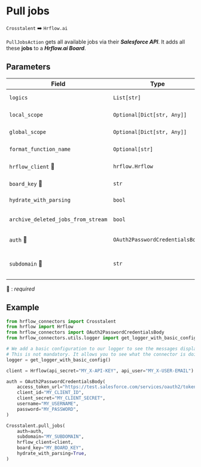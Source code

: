 # Pull jobs
`Crosstalent` :arrow_right: `Hrflow.ai`

`PullJobsAction` gets all available jobs via their ***Salesforce API***. It adds all these **jobs** to a ***Hrflow.ai Board***.

## Parameters

| Field | Type | Description |
| ----- | ---- | ----------- |
| `logics`  | `List[str]` | Function names to apply as filter before pushing the data. Default value : `[]`        |
| `local_scope`  | `Optional[Dict[str, Any]]` | A dictionary containing the current scope's local variables. Default value : `None`        |
| `global_scope`  | `Optional[Dict[str, Any]]` | A dictionary containing the current scope's global variables. Default value : `None`       |
| `format_function_name`  | `Optional[str]` | Function name to format job before pushing. Default value : `None`        |
| `hrflow_client` :red_circle: | `hrflow.Hrflow` | Hrflow client instance used to communicate with the Hrflow.ai API        |
| `board_key` :red_circle: | `str` | Board key where the jobs to be added will be stored        |
| `hydrate_with_parsing`  | `bool` | Enrich the job with parsing. Default value : `False`        |
| `archive_deleted_jobs_from_stream`  | `bool` | Archive Board jobs when they are no longer in the incoming job stream. Default value : `True`        |
| `auth` :red_circle: | `OAuth2PasswordCredentialsBody` | Auth instance to identify and communicate with the platform        |
| `subdomain` :red_circle: | `str` | Subdomain Crosstalent just before `salesforce.com`. For example subdomain=`my_subdomain.my` in `http://my_subdomain.my.salesforce.com/ABC`        |

:red_circle: : *required*

## Example

```python
from hrflow_connectors import Crosstalent
from hrflow import Hrflow
from hrflow_connectors import OAuth2PasswordCredentialsBody
from hrflow_connectors.utils.logger import get_logger_with_basic_config

# We add a basic configuration to our logger to see the messages displayed in the standard output
# This is not mandatory. It allows you to see what the connector is doing.
logger = get_logger_with_basic_config()

client = Hrflow(api_secret="MY_X-API-KEY", api_user="MY_X-USER-EMAIL")

auth = OAuth2PasswordCredentialsBody(
    access_token_url="https://test.salesforce.com/services/oauth2/token",
    client_id="MY_CLIENT_ID",
    client_secret="MY_CLIENT_SECRET",
    username="MY_USERNAME",
    password="MY_PASSWORD",
)

Crosstalent.pull_jobs(
    auth=auth,
    subdomain="MY_SUBDOMAIN",
    hrflow_client=client,
    board_key="MY_BOARD_KEY",
    hydrate_with_parsing=True,
)
```